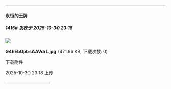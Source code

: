 ﻿
*****

####  永恒的王牌  
##### 1415#       发表于 2025-10-30 23:18

<img src="https://img.stage1st.com/forum/202510/30/231830fcz255v7qlmhcsfs.jpg" referrerpolicy="no-referrer">

<strong>G4hEbOpbsAAVdrL.jpg</strong> (471.96 KB, 下载次数: 0)

下载附件

2025-10-30 23:18 上传

——————————

